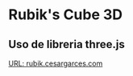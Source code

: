 # Rubik's Cube 3D

## Uso de libreria three.js

<a href="https://rubik.cesargarces.com" target="_blank">URL: rubik.cesargarces.com</a> 